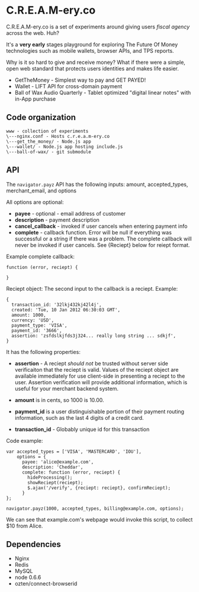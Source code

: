 # C.R.E.A.M-ery.co # 
C.R.E.A.M-ery.co is a set of experiments around giving users 
*fiscal agency* across the web. Huh?

It's a **very early** stages playground for exploring
The Future Of Money technologies such as mobile wallets,
browser APIs, and TPS reports.

Why is it so hard to give and receive money? What if there were
a simple, open web standard that protects users identities and
makes life easier.

  * GetTheMoney - Simplest way to pay and GET PAYED!
  * Wallet - LIFT API for cross-domain payment
  * Ball of Wax Audio Quarterly - Tablet optimized 
    "digital linear notes" with in-App purchase

## Code organization ##

    www - collection of experiments
    \---nginx.conf - Hosts c.r.e.a.m-ery.co 
    \---get_the_money/ - Node.js app
    \---wallet/ - Node.js app hosting include.js
    \---ball-of-wax/ - git submodule

## API ##
The `navigator.payz` API has the following inputs:
amount, accepted_types, merchant_email, and options

All options are optional:

  * **payee** - optional - email address of customer
  * **description** - payment description
  * **cancel_callback** - invoked if user cancels when entering payment info
  * **complete** - callback function. Error will be null if everything was successful or a string if there was a problem. The complete callback will never be invoked if user cancels. See {Reciept} below for reiept format.

Example complete callback:

    function (error, reciept) {

    }

Reciept object: The second input to the callback is a reciept. Example:

    {
      transaction_id: '32lkj432kj42l4j',
      created: 'Tue, 10 Jan 2012 06:30:03 GMT',
      amount: 1000,
      currency: 'USD',
      payment_type: 'VISA',
      payment_id: '3666',
      assertion: 'zsfdslkjfds3j324... really long string ... sdkjf',
    }

It has the following properties:

  * **assertion** - A reciept *should not* be trusted without server side verificaiton that the reciept is valid. Values of the reciept object are available immediately for use client-side in presenting a reciept to the user. Assertion verification will provide additional information, which is useful for your merchant backend system.

  * **amount** is in cents, so 1000 is 10.00.

  * **payment_id** is a user distinguishable portion of their payment routing information, such as the last 4 digits of a credit card.

  * **transaction_id** - Globably unique id for this transaction

Code example:

    var accepted_types = ['VISA', 'MASTERCARD', 'IOU'],
        options = {
          payee: 'alice@example.com',
          description: 'Cheddar',
          complete: function (error, reciept) {
            hideProcessing();
            showReciept(reciept);
            $.ajax('/verify', {reciept: reciept}, confirmReciept);        
          }
    };

    navigator.payz(1000, accepted_types, billing@example.com, options);

We can see that example.com's webpage would invoke this script, to collect
$10 from Alice.

## Dependencies ##

  * Nginx
  * Redis
  * MySQL
  * node 0.6.6
  * ozten/connect-browserid